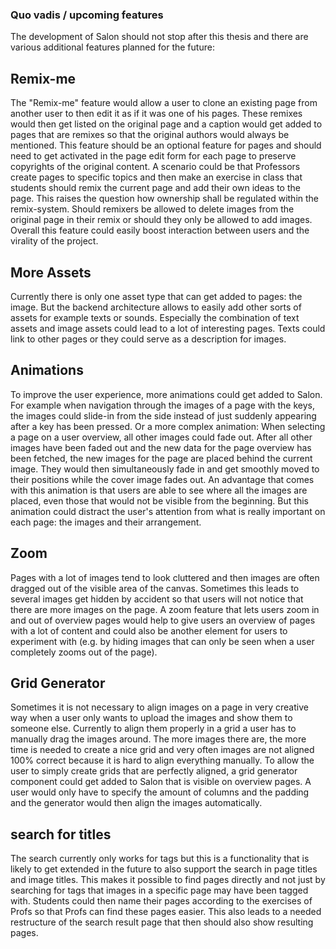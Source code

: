 ### Quo vadis / upcoming features
The development of Salon should not stop after this thesis and there are various additional features planned for the future:

## Remix-me
The "Remix-me" feature would allow a user to clone an existing page from another user to then edit it as if it was one of his pages. These remixes would then get listed on the original page and a caption would get added to pages that are remixes so that the original authors would always be mentioned. This feature should be an optional feature for pages and should need to get activated in the page edit form for each page to preserve copyrights of the original content.
A scenario could be that Professors create pages to specific topics and then make an exercise in class that students should remix the current page and add their own ideas to the page. This raises the question how ownership shall be regulated within the remix-system. Should remixers be allowed to delete images from the original page in their remix or should they only be allowed to add images.
Overall this feature could easily boost interaction between users and the virality of the project.

## More Assets
Currently there is only one asset type that can get added to pages: the image. But the backend architecture allows to easily add other sorts of assets for example texts or sounds. Especially the combination of text assets and image assets could lead to a lot of interesting pages. Texts could link to other pages or they could serve as a description for images.

## Animations
To improve the user experience, more animations could get added to Salon. For example when navigation through the images of a page with the keys, the images could slide-in from the side instead of just suddenly appearing after a key has been pressed.
Or a more complex animation: When selecting a page on a user overview, all other images could fade out. After all other images have been faded out and the new data for the page overview has been fetched, the new images for the page are placed behind the current image. They would then simultaneously fade in and get smoothly moved to their positions while the cover image fades out.
An advantage that comes with this animation is that users are able to see where all the images are placed, even those that would not be visible from the beginning. But this animation could distract the user's attention from what is really important on each page: the images and their arrangement.
  
## Zoom
Pages with a lot of images tend to look cluttered and then images are often dragged out of the visible area of the canvas. Sometimes this leads to several images get hidden by accident so that users will not notice that there are more images on the page. A zoom feature that lets users zoom in and out of overview pages would help to give users an overview of pages with a lot of content and could also be another element for users to experiment with (e.g. by hiding images that can only be seen when a user completely zooms out of the page).

## Grid Generator
Sometimes it is not necessary to align images on a page in very creative way when a user only wants to upload the images and show them to someone else. Currently to align them properly in a grid a user has to manually drag the images around. The more images there are, the more time is needed to create a nice grid and very often images are not aligned 100% correct because it is hard to align everything manually. To allow the user to simply create grids that are perfectly aligned, a grid generator component could get added to Salon that is visible on overview pages. A user would only have to specify the amount of columns and the padding and the generator would then align the images automatically.

## search for titles
The search currently only works for tags but this is a functionality that is likely to get extended in the future to also support the search in page titles and image titles. This makes it possible to find pages directly and not just by searching for tags that images in a specific page may have been tagged with. Students could then name their pages according to the exercises of Profs so that Profs can find these pages easier. This also leads to a needed restructure of the search result page that then should also show resulting pages.
